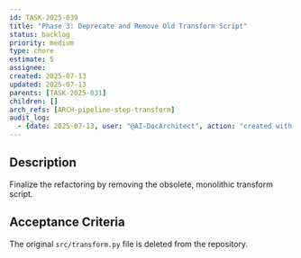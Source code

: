 ```yaml
---
id: TASK-2025-039
title: "Phase 3: Deprecate and Remove Old Transform Script"
status: backlog
priority: medium
type: chore
estimate: S
assignee: 
created: 2025-07-13
updated: 2025-07-13
parents: [TASK-2025-031]
children: []
arch_refs: [ARCH-pipeline-step-transform]
audit_log:
  - {date: 2025-07-13, user: "@AI-DocArchitect", action: "created with status backlog"}
---
```

## Description
Finalize the refactoring by removing the obsolete, monolithic transform script.

## Acceptance Criteria
The original `src/transform.py` file is deleted from the repository. 